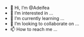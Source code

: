 - 👋 Hi, I’m @Adeifea
- 👀 I’m interested in ...
- 🌱 I’m currently learning ...
- 💞️ I’m looking to collaborate on ...
- 📫 How to reach me ...

<!---
Adeifea/Adeifea is a ✨ special ✨ repository because its `README.md` (this file) appears on your GitHub profile.
You can click the Preview link to take a look at your changes.
--->
